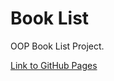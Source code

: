 # Book List
OOP Book List Project.

[Link to GitHub Pages](https://strigalik.github.io/js_sandbox/04-BookList/)